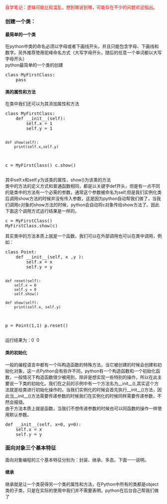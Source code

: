 
<p><span style="color:#ff0000">自学笔记：逻辑可能比较混乱，想到哪说到哪，可能存在不少的问题欢迎指出。</span></p>
<h3>创建一个类：</h3>
<h4>最简单的一个类</h4>
<div>在python中类的命名必须以字母或者下画线开头，并且只能包含字母、下画线和数字。另外推荐使用驼峰命名方式（大写字母开头，随后的任意一个单词都以大写字母开头）</div>
<div>python最简单的一个类的创建</div>
<div><pre name="code" class="python">class MyFirstClass:
	pass</pre>
<h4>类的属性和方法</h4>
在类中我们还可以为其添加属性和方法</div>
<div><pre name="code" class="python">class MyFirstClass:
    def __init__(self):
        self.x = 1
        self.y = 1

    def show(self):
        print(self.x,self.y)

c = MyFirstClass()
c.show()</pre></div>
<div>其中self.x和self.y为该类的属性，show()为该类的方法</div>
<div>类中的方法的定义方式和普通函数相同，都是以关键字def开头，但是有一点不同的是类中的方法有一个必需的参数，通常这个参数被命名为self,但是我们实例化类后调用show方法的时候并没有传入参数，这是因为python自动帮我们做了，当我们调用c对象的show方法的时候，python会自动将c对象传给show方法了。因此下面这个调用方式运行结果是一样的。</div>
<div><pre name="code" class="python">c = MyFirstClass()
MyFirstClass.show(c)</pre>其实类中的方法本质上就是一个函数，我们可以在外部调用也可以在类中调用，例如：</div>
<div><pre name="code" class="python">class Point:
    def __init__(self, x ,y ):
        self.x = x
        self.y = y

    def reset(self):
        self.x = 0
        self.y = 0
        self.show()

    def show(self):
        print(self.x, self.y)

p = Point(1,1)
p.reset()</pre></div>
<div>运行结果为：0&nbsp; 0</div>
<div>
<h4>类的初始化</h4>
<div>一般的编程语言中都有一个叫构造函数的特殊方法，当它被创建的时候会创建和初始化对象，这一点Python会有些许不同，python有一个构造函数和一个初始化函数，一般情况下构造函数很少被用到，除非是想实现一些特别的操作，所以在此主要说一下类的初始化。我们在之前的示例中有一个方法名为__init__(),其实这个方法就是给类进行初始化操作的。当我们实例化的时候会首先执行__init__()方法，因此当__init__()方法需要传递参数的时候我们在实例化的时候同样需要传递参数，不然会报错。</div>
<div>由于方法本质上就是函数，当我们不想传递参数的时候也可以同函数的操作一样使用默认参数。</div>
<div><pre name="code" class="python">def __init__(self, x=0, y=0):
    self.x = x
    self.y = y</pre></div>
</div>
<h3>面向对象三个基本特征</h3>
<div>面向对象编程的三个基本特征分别为：封装、继承、多态，下面一一说明。</div>
<h4>继承</h4>
<div>继承就是让一个类获得另一个类的属性和方法，在Python中所有的类都是object类的子类，只是在实际的使用中我们并不需要表明，python在后台自己帮我们做了</div>
<div><br>
</div>
<div><br>
</div>
<div><br>
</div>
<p><br>
</p>
